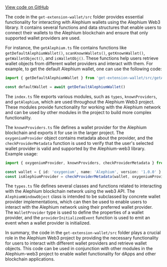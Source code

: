 [View code on GitHub](https://github.com/oxygenium/oxygenium-web3/.autodoc/docs/json/packages/get-extension-wallet/src)

The code in the `get-extension-wallet/src` folder provides essential functionality for interacting with Alephium wallets using the Alephium Web3 library. It contains several functions and data structures that enable users to connect their wallets to the Alephium blockchain and ensure that only supported wallet providers are used.

For instance, the `getAlephium.ts` file contains functions like `getDefaultAlephiumWallet()`, `scanKnownWallets()`, `getKnownWallet()`, `getWalletObject()`, and `isWalletObj()`. These functions help users retrieve wallet objects from different wallet providers and interact with them. For example, to get the default Alephium wallet, one can use the following code:

```typescript
import { getDefaultAlephiumWallet } from 'get-extension-wallet/src/getAlephium'

const defaultWallet = await getDefaultAlephiumWallet()
```

The `index.ts` file exports various modules, such as `types`, `knownProviders`, and `getAlephium`, which are used throughout the Alephium Web3 project. These modules provide functionality for working with the Alephium network and can be used by other modules in the project to build more complex functionality.

The `knownProviders.ts` file defines a wallet provider for the Alephium blockchain and exports it for use in the larger project. The `oxygeniumProvider` object contains metadata about the provider, and the `checkProviderMetadata` function is used to verify that the user's selected wallet provider is valid and supported by the Alephium-web3 library. Example usage:

```typescript
import { oxygeniumProvider, knownProviders, checkProviderMetadata } from 'get-extension-wallet/src/knownProviders'

const wallet = { id: 'oxygenium', name: 'Alephium', version: '1.0.0' }
const isAlephiumProvider = checkProviderMetadata(wallet, oxygeniumProvider) // true
```

The `types.ts` file defines several classes and functions related to interacting with the Alephium blockchain network using the web3 API. The `AlephiumWindowObject` class is intended to be subclassed by concrete wallet provider implementations, which can then be used to enable users to interact with the Alephium network using their preferred wallet provider. The `WalletProvider` type is used to define the properties of a wallet provider, and the `providerInitializedEvent` function is used to emit an event when a wallet provider is initialized.

In summary, the code in the `get-extension-wallet/src` folder plays a crucial role in the Alephium Web3 project by providing the necessary functionality for users to interact with different wallet providers and retrieve wallet objects. This code can be used in conjunction with other modules in the Alephium-web3 project to enable wallet functionality for dApps and other blockchain applications.
